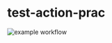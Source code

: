 # test-action-prac

![example workflow](https://github.com/github/docs/actions/workflows/gradle.yml/badge.svg)
